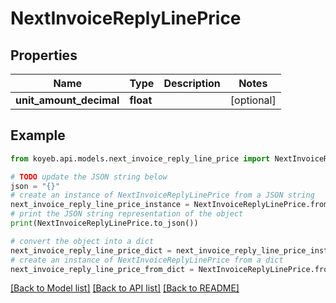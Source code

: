 # NextInvoiceReplyLinePrice


## Properties

Name | Type | Description | Notes
------------ | ------------- | ------------- | -------------
**unit_amount_decimal** | **float** |  | [optional] 

## Example

```python
from koyeb.api.models.next_invoice_reply_line_price import NextInvoiceReplyLinePrice

# TODO update the JSON string below
json = "{}"
# create an instance of NextInvoiceReplyLinePrice from a JSON string
next_invoice_reply_line_price_instance = NextInvoiceReplyLinePrice.from_json(json)
# print the JSON string representation of the object
print(NextInvoiceReplyLinePrice.to_json())

# convert the object into a dict
next_invoice_reply_line_price_dict = next_invoice_reply_line_price_instance.to_dict()
# create an instance of NextInvoiceReplyLinePrice from a dict
next_invoice_reply_line_price_from_dict = NextInvoiceReplyLinePrice.from_dict(next_invoice_reply_line_price_dict)
```
[[Back to Model list]](../README.md#documentation-for-models) [[Back to API list]](../README.md#documentation-for-api-endpoints) [[Back to README]](../README.md)



